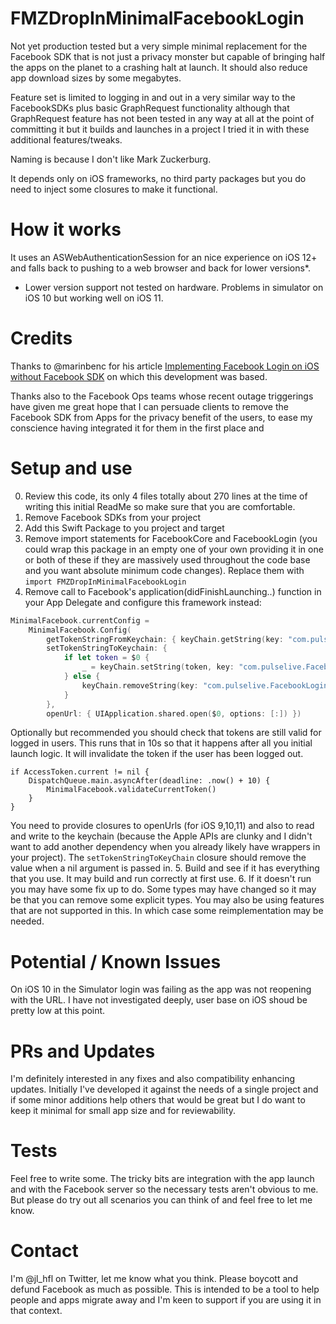 # FMZDropInMinimalFacebookLogin

Not yet production tested but a very simple minimal replacement for the Facebook SDK that is not just a privacy
monster but capable of bringing half the apps on the planet to a crashing halt at launch. It should also reduce app
download sizes by some megabytes.

Feature set is limited to logging in and out in a very similar way to the FacebookSDKs plus basic GraphRequest
functionality although that GraphRequest feature has not been tested in any way at all at the point of committing it but it
builds and launches in a project I tried it in with these additional features/tweaks.

Naming is because I don't like Mark Zuckerburg.

It depends only on iOS frameworks, no third party packages but you do need to inject some closures to make it functional.

# How it works

It uses an ASWebAuthenticationSession for an nice experience on iOS 12+ and falls back to pushing to a web browser
and back for lower versions*.

* Lower version support not tested on hardware. Problems in simulator on iOS 10 but working well on iOS 11.

# Credits
Thanks to @marinbenc for his article [Implementing Facebook Login on iOS without Facebook SDK](https://dev.to/marinbenc/implementing-facebook-login-on-ios-without-facebook-sdk-3k05)
on which this development was based.

Thanks also to the Facebook Ops teams whose recent outage triggerings have given me great hope that I can persuade clients
to remove the Facebook SDK from Apps for the privacy benefit of the users, to ease my conscience having integrated it for them
in the first place and 

# Setup and use

0. Review this code, its only 4 files totally about 270 lines at the time of writing this initial ReadMe so make sure that you
are comfortable.
1. Remove Facebook SDKs from your project
2. Add this Swift Package to you project and target
3. Remove import statements for FacebookCore and FacebookLogin (you could wrap this package in an empty one
of your own providing it in one or both of these if they are massively used throughout the code base and you want
absolute minimum code changes). Replace them with `import FMZDropInMinimalFacebookLogin`
4. Remove call to Facebook's application(didFinishLaunching..) function in your App Delegate and configure this framework
instead:
```swift
MinimalFacebook.currentConfig =
    MinimalFacebook.Config(
        getTokenStringFromKeychain: { keyChain.getString(key: "com.pulselive.FacebookLoginTokenString") },
        setTokenStringToKeychain: {
            if let token = $0 {
                _ = keyChain.setString(token, key: "com.pulselive.FacebookLoginTokenString")
            } else {
                keyChain.removeString(key: "com.pulselive.FacebookLoginTokenString")
            }
        },
        openUrl: { UIApplication.shared.open($0, options: [:]) })
```
Optionally but recommended you should check that tokens are still valid for logged in users. This runs that in 10s so that it happens
after all you initial launch logic. It will invalidate the token if the user has been logged out.
```
if AccessToken.current != nil {
    DispatchQueue.main.asyncAfter(deadline: .now() + 10) {
        MinimalFacebook.validateCurrentToken()
    }
}
```
You need to provide closures to openUrls (for iOS 9,10,11) and also to read and write to the keychain (because the Apple APIs
are clunky and I didn't want to add another dependency when you already likely have wrappers in your project). The
`setTokenStringToKeyChain` closure should remove the value when a nil argument is passed in. 
5. Build and see if it has everything that you use. It may build and run correctly at first use.
6. If it doesn't run you may have some fix up to do. Some types may have changed so it may be that you can remove
some explicit types. You may also be using features that are not supported in this. In which case some reimplementation
may be needed.

# Potential / Known Issues

On iOS 10 in the Simulator login was failing as the app was not reopening with the URL. I have not investigated deeply, user
base on iOS shoud be pretty low at this point.

# PRs and Updates
I'm definitely interested in any fixes and also compatibility enhancing updates. Initially I've developed it against the needs
of a single project and if some minor additions help others that would be great but I do want to keep it minimal for small app
size and for reviewability.

# Tests

Feel free to write some. The tricky bits are integration with the app launch and with the Facebook server so the necessary tests
aren't obvious to me. But please do try out all scenarios you can think of and feel free to let me know.

# Contact

I'm @jl_hfl on Twitter, let me know what you think. Please boycott and defund Facebook as much as possible. This is intended
to be a tool to help people and apps migrate away and I'm keen to support if you are using it in that context.
